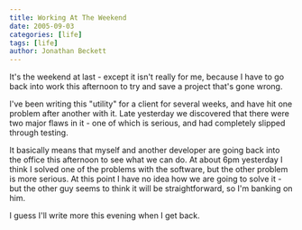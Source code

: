 ```yaml
---
title: Working At The Weekend
date: 2005-09-03
categories: [life]
tags: [life]
author: Jonathan Beckett
---
```


It's the weekend at last - except it isn't really for me, because I have to go back into work this afternoon to try and save a project that's gone wrong.

I've been writing this "utility" for a client for several weeks, and have hit one problem after another with it. Late yesterday we discovered that there were two major flaws in it - one of which is serious, and had completely slipped through testing.

It basically means that myself and another developer are going back into the office this afternoon to see what we can do. At about 6pm yesterday I think I solved one of the problems with the software, but the other problem is more serious. At this point I have no idea how we are going to solve it - but the other guy seems to think it will be straightforward, so I'm banking on him.

I guess I'll write more this evening when I get back.